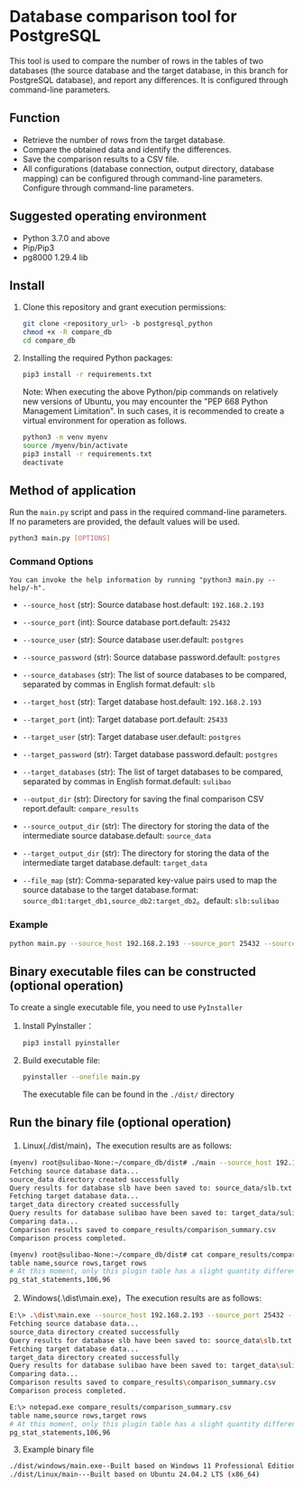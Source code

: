 # Database comparison tool for PostgreSQL

This tool is used to compare the number of rows in the tables of two databases (the source database and the target database, in this branch for PostgreSQL database), and report any differences. It is configured through command-line parameters.

## Function

- Retrieve the number of rows from the target database.
- Compare the obtained data and identify the differences.
- Save the comparison results to a CSV file.
- All configurations (database connection, output directory, database mapping) can be configured through command-line parameters. Configure through command-line parameters.

## Suggested operating environment

- Python 3.7.0 and above
- Pip/Pip3
- pg8000 1.29.4 lib

## Install

1. Clone this repository and grant execution permissions:
   ```bash
   git clone <repository_url> -b postgresql_python
   chmod +x -R compare_db
   cd compare_db
   ```
2. Installing the required Python packages:

   ```bash
   pip3 install -r requirements.txt
   ```
   Note: When executing the above Python/pip commands on relatively new versions of Ubuntu, you may encounter the "PEP 668 Python Management Limitation". In such cases, it is recommended to create a virtual environment for operation as follows.

   ```bash
   python3 -m venv myenv
   source /myenv/bin/activate
   pip3 install -r requirements.txt
   deactivate
   ```

## Method of application

Run the `main.py` script and pass in the required command-line parameters. If no parameters are provided, the default values will be used.

```bash
python3 main.py [OPTIONS]
```

### Command Options

`You can invoke the help information by running "python3 main.py --help/-h".`
- `--source_host` (str): Source database host.default: `192.168.2.193`
- `--source_port` (int): Source database port.default: `25432`
- `--source_user` (str): Source database user.default: `postgres`
- `--source_password` (str): Source database password.default: `postgres`
- `--source_databases` (str): The list of source databases to be compared, separated by commas in English format.default: `slb`

- `--target_host` (str): Target database host.default: `192.168.2.193`
- `--target_port` (int): Target database port.default: `25433`
- `--target_user` (str): Target database user.default: `postgres`
- `--target_password` (str): Target database password.default: `postgres`
- `--target_databases` (str): The list of target databases to be compared, separated by commas in English format.default: `sulibao`

- `--output_dir` (str): Directory for saving the final comparison CSV report.default: `compare_results`
- `--source_output_dir` (str): The directory for storing the data of the intermediate source database.default: `source_data`
- `--target_output_dir` (str): The directory for storing the data of the intermediate target database.default: `target_data`

- `--file_map` (str): Comma-separated key-value pairs used to map the source database to the target database.format: `source_db1:target_db1,source_db2:target_db2`。default: `slb:sulibao`

### Example

```bash
python main.py --source_host 192.168.2.193 --source_port 25432 --source_user postgres --source_password SLBpg2025 --source_databases slb --target_host 192.168.2.193 --target_port 25433 --target_user postgres --target_password SLBmysql2025 --target_databases sulibao --file_map slb:sulibao --output_dir compare_results
```

## Binary executable files can be constructed (optional operation)

To create a single executable file, you need to use `PyInstaller`

1. Install PyInstaller：
   ```bash
   pip3 install pyinstaller
   ```
2. Build executable file:
   ```bash
   pyinstaller --onefile main.py
   ```
   The executable file can be found in the `./dist/` directory

## Run the binary file (optional operation)

1. Linux(./dist/main)，The execution results are as follows:
```bash
(myenv) root@sulibao-None:~/compare_db/dist# ./main --source_host 192.168.2.193 --source_port 25432 --source_user postgres --source_password SLBpg2025 --source_databases slb --target_host 192.168.2.193 --target_port 25433 --target_user postgres --target_password SLBpg2025 --target_databases sulibao --file_map slb:sulibao --output_dir compare_results
Fetching source database data...
source_data directory created successfully
Query results for database slb have been saved to: source_data/slb.txt
Fetching target database data...
target_data directory created successfully
Query results for database sulibao have been saved to: target_data/sulibao.txt
Comparing data...
Comparison results saved to compare_results/comparison_summary.csv
Comparison process completed.

(myenv) root@sulibao-None:~/compare_db/dist# cat compare_results/comparison_summary.csv 
table name,source rows,target rows     
# At this moment, only this plugin table has a slight quantity difference. All other tables without quantity differences will not be displayed.
pg_stat_statements,106,96
```

2. Windows(.\dist\main.exe)，The execution results are as follows:

```bash
E:\> .\dist\main.exe --source_host 192.168.2.193 --source_port 25432 --source_user postgres --source_password SLBpg2025 --source_databases slb --target_host 192.168.2.193 --target_port 25433 --target_user postgres --target_password SLBpg2025 --target_databases sulibao --file_map slb:sulibao --output_dir compare_results
Fetching source database data...
source_data directory created successfully
Query results for database slb have been saved to: source_data\slb.txt
Fetching target database data...
target_data directory created successfully
Query results for database sulibao have been saved to: target_data\sulibao.txt
Comparing data...
Comparison results saved to compare_results\comparison_summary.csv
Comparison process completed.

E:\> notepad.exe compare_results/comparison_summary.csv
table name,source rows,target rows          
# At this moment, only this plugin table has a slight quantity difference. All other tables without quantity differences will not be displayed.
pg_stat_statements,106,96
```

3. Example binary file

```bash
./dist/windows/main.exe--Built based on Windows 11 Professional Edition (amd_X64)
./dist/Linux/main---Built based on Ubuntu 24.04.2 LTS (x86_64)
```